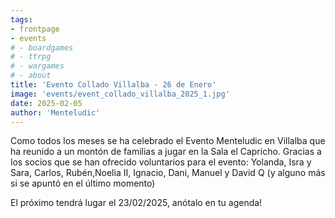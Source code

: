 ```yaml
---
tags:
- frontpage
- events
# - boardgames
# - ttrpg
# - wargames
# - about
title: 'Evento Collado Villalba - 26 de Enero'
image: 'events/event_collado_villalba_2025_1.jpg'
date: 2025-02-05
author: 'Menteludic'
---
```


Como todos los meses se ha celebrado el Evento Menteludic en Villalba que ha reunido a un montón de familias a jugar en la Sala el Capricho.
Gracias a los socios que se han ofrecido voluntarios para el evento:  Yolanda, Isra y Sara, Carlos, Rubén,Noelia II, Ignacio, Dani, Manuel y David Q (y alguno más si se apuntó en el último momento)

El próximo tendrá lugar el 23/02/2025, anótalo en tu agenda!